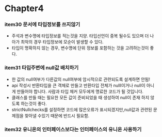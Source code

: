 # Chapter4
### item30 문서에 타입정보를 쓰지않기
* 주석과 변수명에 타입정보를 적는것을 지양. 타입선언이 중복 될수도 있으며 더 나아가 최악의 경우 타입정보에 모순이 발생할 수 있다.
* 타입이 명확하지 않는 경우, 변수명에 단위 정보를 포함하는 것을 고려하는것이  좋다. 



### item31 타입주변에 null값 배치하기
* 한 값의 null여부가 다른값의 null여부에 암시적으로 관련되도록 설계하면 안됨!
* api 작성시 반환타입을 큰 객체로 만들고 반환타입 전체가 nulll이거나 null이 아니게 만들어야 합니다. 사람과 타입 체커 모두에게 명료한 코드가 될 것입니다.
* 클래스를 만들 때는 필요한 모든 값이 준비되었을 때 생성하여 null이 존재 하지 않도록 하는것이 좋다.
* strictNullchecks를 설정하면 코드에 많은오류가 표시되겠지만,null값과 관련된 문제점을 찾아낼 수있기 때문에 반드시 필요함.

### item32 유니온의 인터페이스보다는 인터페이스의 유니온 사용하기
